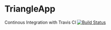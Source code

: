 # TriangleApp
Continous Integration with Travis CI
[![Build Status](https://travis-ci.com/mnkadafi/TriangleApp.svg?branch=master)](https://travis-ci.com/mnkadafi/TriangleApp)
